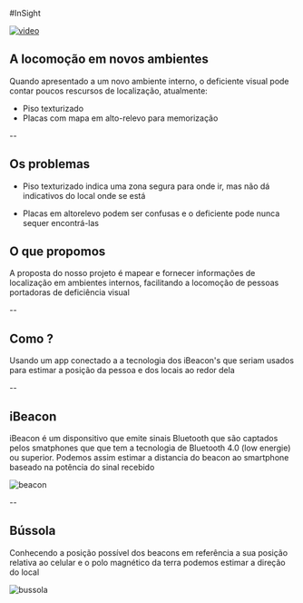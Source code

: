 #InSight

[![video](http://img.youtube.com/vi/CUIuW1hwwu8/0.jpg)](http://www.youtube.com/watch?v=CUIuW1hwwu8)


## A locomoção em novos ambientes

Quando apresentado a um novo ambiente interno, o deficiente visual pode contar
poucos rescursos de localização, atualmente:

- Piso texturizado
- Placas com mapa em alto-relevo para memorização

--

## Os problemas

- Piso texturizado indica uma zona segura para onde ir, mas não dá indicativos do
local onde se está

- Placas em altorelevo podem ser confusas e o deficiente pode nunca sequer encontrá-las

## O que propomos

A proposta do nosso projeto é mapear e fornecer informações de localização em
ambientes internos, facilitando a locomoção de pessoas portadoras de deficiência
visual


--

## Como ?

Usando um app conectado a a tecnologia dos iBeacon's que seriam usados para
estimar a posição da pessoa e dos locais ao redor dela

--

## iBeacon

iBeacon é um disponsitivo que emite sinais Bluetooth que são captados pelos smatphones
que que tem a tecnologia de Bluetooth 4.0 (low energie)  ou superior. Podemos assim
estimar a distancia do beacon ao smartphone baseado na potência do sinal recebido

![beacon](https://igorgoncalves.github.io/insight.github.io/assets/beacon_blue.png)

--

## Bússola

Conhecendo a posição possível dos beacons em referência a sua posição relativa ao
celular e o polo magnético da terra podemos estimar a direção do local


![bussola](https://igorgoncalves.github.io/insight.github.io/assets/compass.png )
